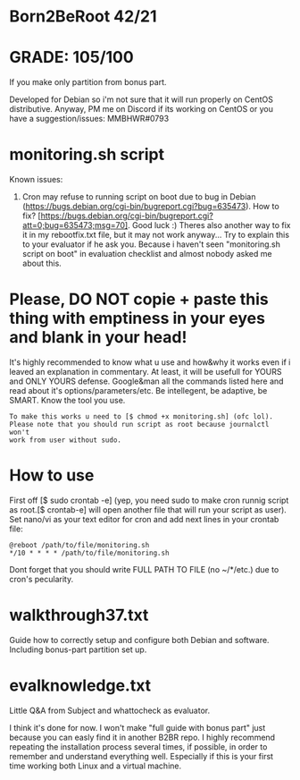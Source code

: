 
# Born2BeRoot 42/21

# GRADE: 105/100 
If you make only partition from bonus part.

Developed for Debian so i'm not sure that it will run properly on CentOS distributive. Anyway, PM me on Discord if its working on CentOS or you have a suggestion/issues: MMBHWR#0793

# monitoring.sh script
Known issues: 
1) Cron may refuse to running script on boot due to bug in Debian (https://bugs.debian.org/cgi-bin/bugreport.cgi?bug=635473). How to fix? [https://bugs.debian.org/cgi-bin/bugreport.cgi?att=0;bug=635473;msg=70]. Good luck :)
Theres also another way to fix it in my rebootfix.txt file, but it may not work anyway...
Try to explain this to your evaluator if he ask you. Because i haven't seen "monitoring.sh script on boot" in evaluation checklist and almost nobody asked me about this.

# Please, DO NOT copie + paste this thing with emptiness in your eyes and blank in your head!
It's highly recommended to know what u use and how&why it works even if i leaved an explanation in commentary. At least, it will be usefull for YOURS and ONLY YOURS defense. Google&man all the commands listed here and read about it's options/parameters/etc. Be intellegent, be adaptive, be SMART. Know the tool you use.

~~~~~~~~~~~~~~~~~~~~~~~~~~~~~~~~~~~~~~~~~~~~~~~~~~~~~~~~~~~~~~~~~~~~~~~~~~~~~~~~~~~~~~~~~~~~~~~~~~~~~~~~~~~~~~~~~~~~~~~~~~~~~~~~~~~~~~~~~~~~~~~~~
To make this works u need to [$ chmod +x monitoring.sh] (ofc lol). 
Please note that you should run script as root because journalctl won't
work from user without sudo.
~~~~~~~~~~~~~~~~~~~~~~~~~~~~~~~~~~~~~~~~~~~~~~~~~~~~~~~~~~~~~~~~~~~~~~~~~~~~~~~~~~~~~~~~~~~~~~~~~~~~~~~~~~~~~~~~~~~~~~~~~~~~~~~~~~~~~~~~~~~~~~~~~

# How to use
First off [$ sudo crontab -e] (yep, you need sudo to make cron runnig script as root.[$ crontab-e] will open another file that will run your script as user). Set nano/vi as your text editor for cron and add next lines in your crontab file:
~~~~~~~~~~~~~~~~~~~~~~~~~~
@reboot /path/to/file/monitoring.sh
*/10 * * * * /path/to/file/monitoring.sh
~~~~~~~~~~~~~~~~~~~~~~~~~~
Dont forget that you should write FULL PATH TO FILE (no ~/*/etc.) due to cron's pecularity.

# walkthrough37.txt
Guide how to correctly setup and configure both Debian and software. Including bonus-part partition set up.
# evalknowledge.txt
Little Q&A from Subject and whattocheck as evaluator.

I think it's done for now. I won't make "full guide with bonus part" just because you can easly find it in another B2BR repo. I highly recommend repeating the installation process several times, if possible, in order to remember and understand everything well. Especially if this is your first time working both Linux and a virtual machine.

